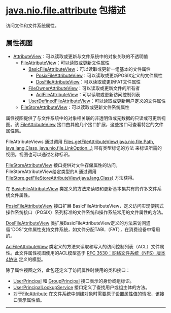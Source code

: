 #   [java.nio.file.attribute](https://docs.oracle.com/javase/8/docs/api/java/nio/file/attribute/package-summary.html) 包描述

访问文件和文件系统属性。

##  属性视图
-   [AttributeView](https://docs.oracle.com/javase/8/docs/api/java/nio/file/attribute/AttributeView.html)：可以读取或更新与文件系统中的对象关联的不透明值
    -   [FileAttributeView](https://docs.oracle.com/javase/8/docs/api/java/nio/file/attribute/FileAttributeView.html)：可以读取或更新文件属性
        -   [BasicFileAttributeView](https://docs.oracle.com/javase/8/docs/api/java/nio/file/attribute/BasicFileAttributeView.html)：可以读取或更新一组基本的文件属性
            -   [PosixFileAttributeView](https://docs.oracle.com/javase/8/docs/api/java/nio/file/attribute/PosixFileAttributeView.html)：可以读取或更新POSIX定义的文件属性
            -   [DosFileAttributeView](https://docs.oracle.com/javase/8/docs/api/java/nio/file/attribute/DosFileAttributeView.html)：可以读取或更新FAT文件属性
        -   [FileOwnerAttributeView](https://docs.oracle.com/javase/8/docs/api/java/nio/file/attribute/FileOwnerAttributeView.html)：可以读取或更新文件的所有者
            -   [AclFileAttributeView](https://docs.oracle.com/javase/8/docs/api/java/nio/file/attribute/AclFileAttributeView.html)：可以读取或更新访问控制列表
        -   [UserDefinedFileAttributeView](https://docs.oracle.com/javase/8/docs/api/java/nio/file/attribute/UserDefinedFileAttributeView.html)：可以读取或更新用户定义的文件属性
    -   [FileStoreAttributeView](https://docs.oracle.com/javase/8/docs/api/java/nio/file/attribute/FileStoreAttributeView.html)：可以读取或更新文件系统属性

属性视图提供了与文件系统中的对象相关联的非透明值或元数据的只读或可更新视图。该 [FileAttributeView](https://docs.oracle.com/javase/8/docs/api/java/nio/file/attribute/FileAttributeView.html) 接口由其他几个接口扩展，这些接口可查看特定的文件属性集。

FileAttributeViews 通过调用 [Files.getFileAttributeView(java.nio.file.Path, java.lang.Class<V>, java.nio.file.LinkOption...)](https://docs.oracle.com/javase/8/docs/api/java/nio/file/Files.html#getFileAttributeView-java.nio.file.Path-java.lang.Class-java.nio.file.LinkOption...-) 带有类型标记的方法 来标识所需的视图。视图也可以通过名称标识。

[FileStoreAttributeView](https://docs.oracle.com/javase/8/docs/api/java/nio/file/attribute/FileStoreAttributeView.html) 接口提供对文件存储属性的访问。FileStoreAttributeView给定类型的A 通过调用 [FileStore.getFileStoreAttributeView(java.lang.Class<V>)](https://docs.oracle.com/javase/8/docs/api/java/nio/file/FileStore.html#getFileStoreAttributeView-java.lang.Class-) 方法获得。

在 [BasicFileAttributeView](https://docs.oracle.com/javase/8/docs/api/java/nio/file/attribute/BasicFileAttributeView.html)  类定义的方法来读取和更新基本集共有的许多文件系统文件属性。

[PosixFileAttributeView](https://docs.oracle.com/javase/8/docs/api/java/nio/file/attribute/PosixFileAttributeView.html)  接口扩展 BasicFileAttributeView，定义访问实现便携式操作系统接口（POSIX）系列标准的文件系统和操作系统常用的文件属性的方法。

[DosFileAttributeView](https://docs.oracle.com/javase/8/docs/api/java/nio/file/attribute/DosFileAttributeView.html)  类扩展BasicFileAttributeView定义的方法来访问遗留“DOS”文件属性支持文件系统，如文件分配TABL（FAT），在消费设备中常用的。

[AclFileAttributeView](https://docs.oracle.com/javase/8/docs/api/java/nio/file/attribute/AclFileAttributeView.html)  类定义的方法来读取和写入的访问控制列表（ACL）文件属性。此文件属性视图使用的ACL模型基于 [RFC 3530：网络文件系统（NFS）版本4协议](https://www.ietf.org/rfc/rfc3530.txt) 定义的模型。

除了属性视图之外，此包还定义了访问属性时使用的类和接口：

-   [UserPrincipal](https://docs.oracle.com/javase/8/docs/api/java/nio/file/attribute/UserPrincipal.html)  和 [GroupPrincipal](https://docs.oracle.com/javase/8/docs/api/java/nio/file/attribute/GroupPrincipal.html)  接口表示的身份或组标识。
-   [UserPrincipalLookupService](https://docs.oracle.com/javase/8/docs/api/java/nio/file/attribute/UserPrincipalLookupService.html)  接口定义了查找用户或组主体的方法。
-   对于[FileAttribute](https://docs.oracle.com/javase/8/docs/api/java/nio/file/attribute/FileAttribute.html) 在文件系统中创建对象时需要原子设置属性值的情况，该接口表示属性值。

----